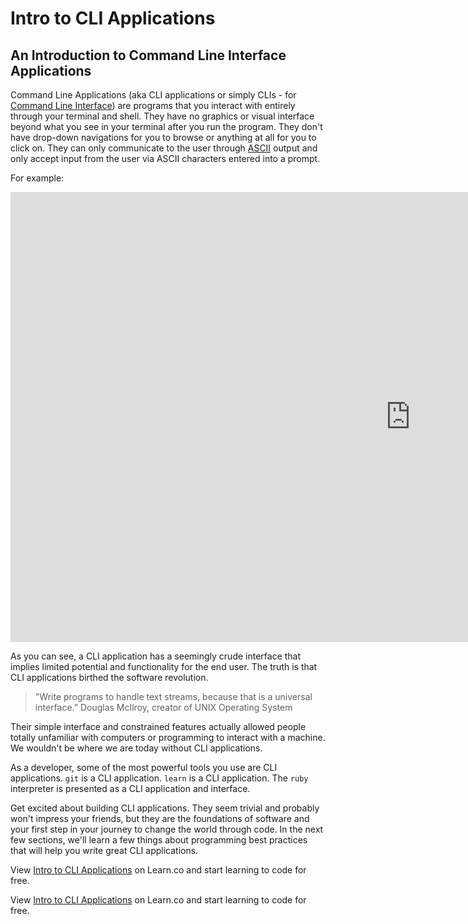 # Intro to CLI Applications

## An Introduction to Command Line Interface Applications

Command Line Applications (aka CLI applications or simply CLIs - for [Command Line Interface](https://en.wikipedia.org/wiki/Command-line_interface)) are programs that you interact with entirely through your terminal and shell. They have no graphics or visual interface beyond what you see in your terminal after you run the program. They don't have drop-down navigations for you to browse or anything at all for you to click on. They can only communicate to the user through [ASCII](https://en.wikipedia.org/wiki/ASCII) output and only accept input from the user via ASCII characters entered into a prompt.

For example:

<iframe width="1280" height="720" src="https://www.youtube.com/embed/2KV9Io17cD8?rel=0&amp;showinfo=0&html5=1" frameborder="0" allowfullscreen></iframe>

As you can see, a CLI application has a seemingly crude interface that implies limited potential and functionality for the end user. The truth is that CLI applications birthed the software revolution. 

> "Write programs to handle text streams, because that is a universal interface.” Douglas McIlroy, creator of UNIX Operating System

Their simple interface and constrained features actually allowed people totally unfamiliar with computers or programming to interact with a machine. We wouldn't be where we are today without CLI applications.

As a developer, some of the most powerful tools you use are CLI applications. `git` is a CLI application. `learn` is a CLI application. The `ruby` interpreter is presented as a CLI application and interface.

Get excited about building CLI applications. They seem trivial and probably won't impress your friends, but they are the foundations of software and your first step in your journey to change the world through code. In the next few sections, we'll learn a few things about programming best practices that will help you write great CLI applications.

<p data-visibility='hidden'>View <a href='https://learn.co/lessons/intro-to-cli-applications' title='Intro to CLI Applications'>Intro to CLI Applications</a> on Learn.co and start learning to code for free.</p>

<p class='util--hide'>View <a href='https://learn.co/lessons/intro-to-cli-applications'>Intro to CLI Applications</a> on Learn.co and start learning to code for free.</p>
